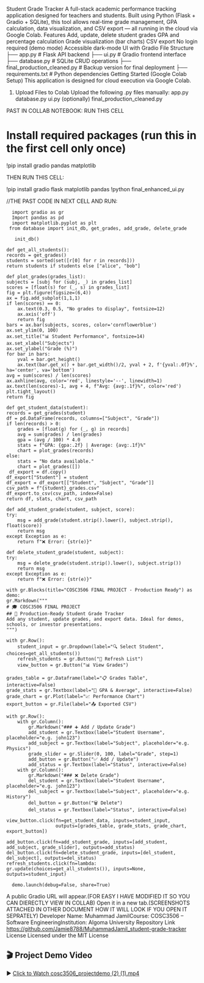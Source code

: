 Student Grade Tracker
A full-stack academic performance tracking application designed for teachers and students. Built using Python (Flask + Gradio + SQLite), this tool allows real-time grade management, GPA calculation, data visualization, and CSV export — all running in the cloud via Google Colab.
Features
Add, update, delete student grades
GPA and percentage calculation
Grade visualization (bar charts)
CSV export
No login required (demo mode)
Accessible dark-mode UI with Gradio
File Structure
├── app.py # Flask API backend ├── ui.py # Gradio frontend interface ├── database.py # SQLite CRUD operations ├── final_production_cleaned.py # Backup version for final deployment ├── requirements.txt # Python dependencies
Getting Started (Google Colab Setup)
This application is designed for cloud execution via Google Colab.
1.	Upload Files to Colab
Upload the following .py files manually:
app.py
database.py
ui.py
(optionally) final_production_cleaned.py
 
PAST IN COLLAB NOTEBOOK:
RUN THIS CELL
# Install required packages (run this in the first cell only once)
!pip install gradio pandas matplotlib
 
THEN RUN THIS CELL:


!pip install gradio flask matplotlib pandas
!python final_enhanced_ui.py

   //THE PAST CODE IN NEXT CELL AND RUN:

 

      import gradio as gr
      Import pandas as pd
      import matplotlib.pyplot as plt
     from database import init_db, get_grades, add_grade, delete_grade

       init_db()

    def get_all_students():
    records = get_grades()
    students = sorted(set([r[0] for r in records]))
    return students if students else ["alice", "bob"]

    def plot_grades(grades_list):
    subjects = [subj for (subj, _) in grades_list]
    scores = [float(s) for (_, s) in grades_list]
    fig = plt.figure(figsize=(6,4))
    ax = fig.add_subplot(1,1,1)
    if len(scores) == 0:
        ax.text(0.3, 0.5, "No grades to display", fontsize=12)
        ax.axis('off')
        return fig
    bars = ax.bar(subjects, scores, color='cornflowerblue')
    ax.set_ylim(0, 100)
    ax.set_title("📊 Student Performance", fontsize=14)
    ax.set_xlabel("Subjects")
    ax.set_ylabel("Grade (%)")
    for bar in bars:
        yval = bar.get_height()
        ax.text(bar.get_x() + bar.get_width()/2, yval + 2, f'{yval:.0f}%', ha='center', va='bottom')
    avg = sum(scores) / len(scores)
    ax.axhline(avg, color='red', linestyle='--', linewidth=1)
    ax.text(len(scores)-1, avg + 4, f"Avg: {avg:.1f}%", color='red')
    plt.tight_layout()
    return fig

    def get_student_data(student):
    records = get_grades(student)
    df = pd.DataFrame(records, columns=["Subject", "Grade"])
    if len(records) > 0:
        grades = [float(g) for (_, g) in records]
        avg = sum(grades) / len(grades)
        gpa = (avg / 100) * 4.0
        stats = f"GPA: {gpa:.2f} | Average: {avg:.1f}%"
        chart = plot_grades(records)
    else:
        stats = "No data available."
        chart = plot_grades([])
     df_export = df.copy()
    df_export["Student"] = student
    df_export = df_export[["Student", "Subject", "Grade"]]
    csv_path = f"{student}_grades.csv"
    df_export.to_csv(csv_path, index=False)
    return df, stats, chart, csv_path

    def add_student_grade(student, subject, score):
    try:
        msg = add_grade(student.strip().lower(), subject.strip(), float(score))
        return msg
    except Exception as e:
        return f"❌ Error: {str(e)}"

    def delete_student_grade(student, subject):
    try:
        msg = delete_grade(student.strip().lower(), subject.strip())
        return msg
    except Exception as e:
        return f"❌ Error: {str(e)}"

    with gr.Blocks(title="COSC3506 FINAL PROJECT - Production Ready") as demo:
    gr.Markdown("""
    # 🎓 COSC3506 FINAL PROJECT
    ## 💼 Production-Ready Student Grade Tracker
    Add any student, update grades, and export data. Ideal for demos, schools, or investor presentations.
    """)

    with gr.Row():
        student_input = gr.Dropdown(label="🔍 Select Student", choices=get_all_students())
        refresh_students = gr.Button("🔁 Refresh List")
        view_button = gr.Button("📊 View Grades")

    grades_table = gr.Dataframe(label="📋 Grades Table", interactive=False)
    grade_stats = gr.Textbox(label="📘 GPA & Average", interactive=False)
    grade_chart = gr.Plot(label="📈 Performance Chart")
    export_button = gr.File(label="📤 Exported CSV")

    with gr.Row():
        with gr.Column():
            gr.Markdown("### ➕ Add / Update Grade")
            add_student = gr.Textbox(label="Student Username", placeholder="e.g. john123")
            add_subject = gr.Textbox(label="Subject", placeholder="e.g. Physics")
            grade_slider = gr.Slider(0, 100, label="Grade", step=1)
            add_button = gr.Button("✅ Add / Update")
            add_status = gr.Textbox(label="Status", interactive=False)
        with gr.Column():
            gr.Markdown("### ❌ Delete Grade")
            del_student = gr.Textbox(label="Student Username", placeholder="e.g. john123")
            del_subject = gr.Textbox(label="Subject", placeholder="e.g. History")
            del_button = gr.Button("🗑️ Delete")
            del_status = gr.Textbox(label="Status", interactive=False)

    view_button.click(fn=get_student_data, inputs=student_input,
                      outputs=[grades_table, grade_stats, grade_chart, export_button])

    add_button.click(fn=add_student_grade, inputs=[add_student, add_subject, grade_slider], outputs=add_status)
    del_button.click(fn=delete_student_grade, inputs=[del_student, del_subject], outputs=del_status)
    refresh_students.click(fn=lambda: gr.update(choices=get_all_students()), inputs=None, outputs=student_input)

      demo.launch(debug=False, share=True)


A public Gradio URL will appear.(FOR EASY I HAVE MODIFIED IT SO YOU CAN DIERECTLY VIEW IN COLLAB) Open it in a new tab.(SCREENSHOTS ATTACHED IN OTHER DOCUMENT HOW IT WILL LOOK IF YOU OPEN IT SEPRATELY)
Developer
Name: Muhammad JamilCourse: COSC3506 – Software EngineeringInstitution: Algoma University
Repository Link
https://github.com/Jamie8788/MuhammadJamil_student-grade-tracker
License
Licensed under the MIT License
## 🎬 Project Demo Video

▶️ [Click to Watch cosc3506_projectdemo (2) (1).mp4](./cosc3506_projectdemo%20%282%29%20%281%29.mp4)



